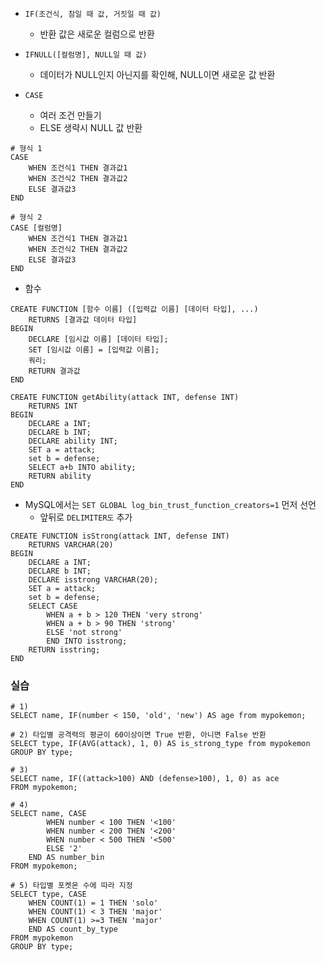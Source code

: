- `IF(조건식, 참일 때 값, 거짓일 때 값)`
	- 반환 값은 새로운 컬럼으로 반환

- `IFNULL([컬럼명], NULL일 때 값)`
	- 데이터가 NULL인지 아닌지를 확인해, NULL이면 새로운 값 반환

- `CASE`
	- 여러 조건 만들기
	- ELSE 생략시 NULL 값 반환
```MySQL
# 형식 1
CASE
	WHEN 조건식1 THEN 결과값1
	WHEN 조건식2 THEN 결과값2
	ELSE 결과값3
END

# 형식 2
CASE [컬럼명]
	WHEN 조건식1 THEN 결과값1
	WHEN 조건식2 THEN 결과값2
	ELSE 결과값3
END
```

- 함수
```MySQL
CREATE FUNCTION [함수 이름] ([입력값 이름] [데이터 타입], ...)
	RETURNS [결과값 데이터 타입]
BEGIN
	DECLARE [임시값 이름] [데이터 타입];
	SET [임시값 이름] = [입력값 이름];
	쿼리;
	RETURN 결과값
END
```

```MySQL
CREATE FUNCTION getAbility(attack INT, defense INT)
	RETURNS INT
BEGIN
	DECLARE a INT;
	DECLARE b INT;
	DECLARE ability INT;
	SET a = attack;
	set b = defense;
	SELECT a+b INTO ability;
	RETURN ability
END
```

- MySQL에서는 `SET GLOBAL log_bin_trust_function_creators=1` 먼저 선언
	- 앞뒤로 `DELIMITER도` 추가

```MySQL
CREATE FUNCTION isStrong(attack INT, defense INT)
	RETURNS VARCHAR(20)
BEGIN
	DECLARE a INT;
	DECLARE b INT;
	DECLARE isstrong VARCHAR(20);
	SET a = attack;
	set b = defense;
	SELECT CASE
		WHEN a + b > 120 THEN 'very strong'
		WHEN a + b > 90 THEN 'strong'
		ELSE 'not strong'
		END INTO isstrong;
	RETURN isstring;
END
```

### 실습

```MySQL
# 1)
SELECT name, IF(number < 150, 'old', 'new') AS age from mypokemon;

# 2) 타입별 공격력의 평균이 60이상이면 True 반환, 아니면 False 반환
SELECT type, IF(AVG(attack), 1, 0) AS is_strong_type from mypokemon
GROUP BY type;

# 3)
SELECT name, IF((attack>100) AND (defense>100), 1, 0) as ace
FROM mypokemon;

# 4)
SELECT name, CASE
		WHEN number < 100 THEN '<100'
        WHEN number < 200 THEN '<200'
        WHEN number < 500 THEN '<500'
        ELSE '2'
	END AS number_bin
FROM mypokemon;

# 5) 타입별 포켓몬 수에 따라 지정
SELECT type, CASE
	WHEN COUNT(1) = 1 THEN 'solo'
    WHEN COUNT(1) < 3 THEN 'major'
    WHEN COUNT(1) >=3 THEN 'major'
    END AS count_by_type
FROM mypokemon
GROUP BY type;
```